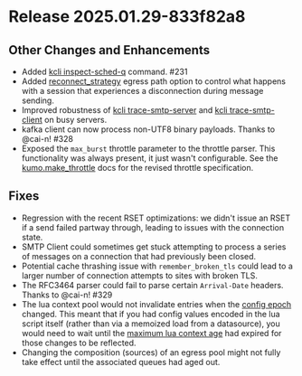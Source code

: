 # Release 2025.01.29-833f82a8

## Other Changes and Enhancements

* Added [kcli inspect-sched-q](../reference/kcli/inspect-sched-q.md) command. #231
* Added
  [reconnect_strategy](../reference/kumo/make_egress_path/reconnect_strategy.md)
  egress path option to control what happens with a session that experiences
  a disconnection during message sending.
* Improved robustness of [kcli
  trace-smtp-server](../reference/kcli/trace-smtp-server.md) and [kcli
  trace-smtp-client](../reference/kcli/trace-smtp-client.md) on busy servers.
* kafka client can now process non-UTF8 binary payloads. Thanks to @cai-n! #328
* Exposed the `max_burst` throttle parameter to the throttle parser. This
  functionality was always present, it just wasn't configurable. See the
  [kumo.make_throttle](../reference/kumo/make_throttle.md) docs for the revised
  throttle specification.

## Fixes

* Regression with the recent RSET optimizations: we didn't issue an RSET if a send
  failed partway through, leading to issues with the connection state.
* SMTP Client could sometimes get stuck attempting to process a series of messages
  on a connection that had previously been closed.
* Potential cache thrashing issue with `remember_broken_tls` could lead to a larger
  number of connection attempts to sites with broken TLS.
* The RFC3464 parser could fail to parse certain `Arrival-Date` headers. Thanks
  to @cai-n!  #329
* The lua context pool would not invalidate entries when the [config
  epoch](../reference/configuration.md#config-epoch) changed. This meant that
  if you had config values encoded in the lua script itself (rather than via a
  memoized load from a datasource), you would need to wait until the [maximum
  lua context age](../reference/kumo/set_max_lua_context_age.md) had expired
  for those changes to be reflected.
* Changing the composition (sources) of an egress pool might not fully take
  effect until the associated queues had aged out.

